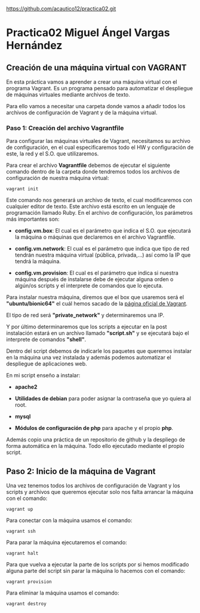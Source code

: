 https://github.com/acautico12/practica02.git

# Practica02 Miguel Ángel Vargas Hernández

## Creación de una máquina virtual con VAGRANT

En esta práctica vamos a aprender a crear una máquina virtual con el programa Vagrant. Es un programa pensado para automatizar el despliegue de máquinas virtuales mediante archivos de texto.

Para ello vamos a necesitar una carpeta donde vamos a añadir todos los archivos de configuración de Vagrant y de la máquina virtual.

### Paso 1: Creación del archivo Vagrantfile

Para configurar las máquinas virtuales de Vagrant, necesitamos su archivo de configuración, en el cual especificaremos todo el HW y configuración de este, la red y el S.O. que utilizaremos.

Para crear el archivo **Vagrantfile** debemos de ejecutar el siguiente comando dentro de la carpeta donde tendremos todos los archivos de configuración de nuestra máquina virtual:
```
vagrant init
```

Este comando nos generará un archivo de texto, el cual modificaremos con cualquier editor de texto. Este archivo está escrito en un lenguaje de programación llamado Ruby.
En el archivo de configuración, los parámetros más importantes son:

- **config.vm.box**: El cual es el parámetro que indica el S.O. que ejecutará la máquina o máquinas que declaremos en el archivo Vagrantfile.

- **config.vm.network**: El cual es el parámetro que indica que tipo de red tendrán nuestra máquina virtual (pública, privada,...) así como la IP que tendrá la máquina.

- **config.vm.provision**: El cual es el parámetro que indica si nuestra máquina después de instalarse debe de ejecutar alguna orden o algún/os scripts y el interprete de comandos que lo ejecuta.

Para instalar nuestra máquina, diremos que el box que usaremos será el **"ubuntu/bionic64"** el cuál hemos sacado de la [página oficial de Vagrant](https://app.vagrantup.com/boxes/search).

El tipo de red será **"private_network"** y determinaremos una IP. 

Y por último determinaremos que los scripts a ejecutar en la post instalación estará en un archivo llamado **"script.sh"** y se ejecutará bajo el interprete de comandos **"shell"**.

Dentro del script debemos de indicarle los paquetes que queremos instalar en la máquina una vez instalada y además podemos automatizar el despliegue de aplicaciones web.

En mi script enseño a instalar:

- **apache2**

- **Utilidades de debian** para poder asignar la contraseña que yo quiera al root.

- **mysql**

- **Módulos de configuración de php** para apache y el propio **php**.

Además copio una práctica de un repositorio de github y la despliego de forma automática en la máquina. Todo ello ejecutado mediante el propio script.

## Paso 2: Inicio de la máquina de Vagrant

Una vez tenemos todos los archivos de configuración de Vagrant y los scripts y archivos que queremos ejecutar solo nos falta arrancar la máquina con el comando:
```
vagrant up
```

Para conectar con la máquina usamos el comando:
```
vagrant ssh
```

Para parar la máquina ejecutaremos el comando:
```
vagrant halt
```

Para que vuelva a ejecutar la parte de los scripts por si hemos modificado alguna parte del script sin parar la máquina lo hacemos con el comando:
```
vagrant provision
```

Para eliminar la máquina usamos el comando:
```
vagrant destroy
```